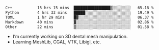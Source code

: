 <!--START_SECTION:waka-->

```txt
C++           15 hrs 15 mins  ████████████████▒░░░░░░░░   65.18 %
Python        4 hrs 33 mins   █████░░░░░░░░░░░░░░░░░░░░   19.49 %
TOML          1 hr 29 mins    █▓░░░░░░░░░░░░░░░░░░░░░░░   06.37 %
Markdown      40 mins         ▓░░░░░░░░░░░░░░░░░░░░░░░░   02.86 %
Other         22 mins         ▒░░░░░░░░░░░░░░░░░░░░░░░░   01.58 %
```

<!--END_SECTION:waka-->

<!--
**0x11111111/0x11111111** is a ✨ _special_ ✨ repository because its `README.md` (this file) appears on your GitHub profile.

Here are some ideas to get you started:

- 🔭 I’m currently working on ...
- 🌱 I’m currently learning ...
- 👯 I’m looking to collaborate on ...
- 🤔 I’m looking for help with ...
- 💬 Ask me about ...
- 📫 How to reach me: ...
- 😄 Pronouns: ...
- ⚡ Fun fact: ...
-->
- I’m currently working on 3D dental mesh manipulation.
- Learning MeshLib, CGAL, VTK, Libigl, etc.

